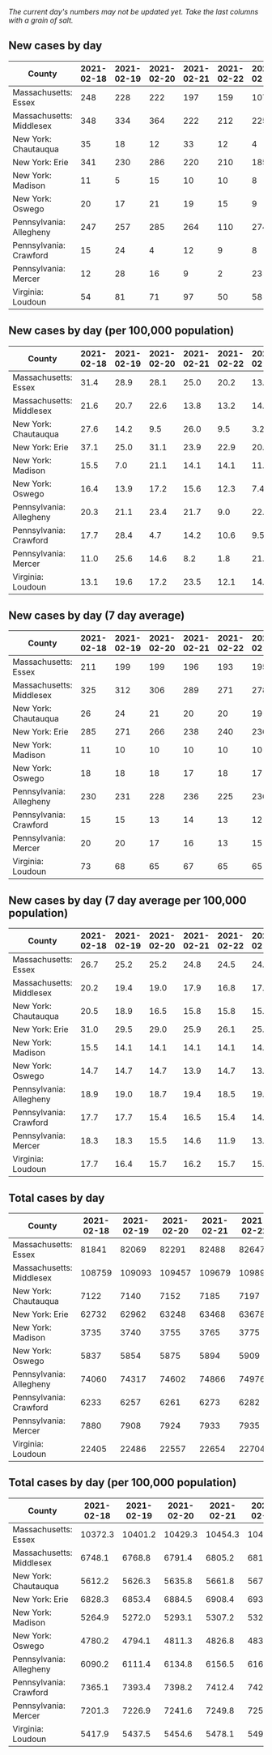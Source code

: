 _The current day's numbers may not be updated yet. Take the last columns with a grain of salt._
## New cases by day

| County | 2021-02-18 | 2021-02-19 | 2021-02-20 | 2021-02-21 | 2021-02-22 | 2021-02-23 | 2021-02-24 |
| --- | --- | --- | --- | --- | --- | --- | --- |
| Massachusetts: Essex | 248 | 228 | 222 | 197 | 159 | 107 |  |
| Massachusetts: Middlesex | 348 | 334 | 364 | 222 | 212 | 225 |  |
| New York: Chautauqua | 35 | 18 | 12 | 33 | 12 | 4 |  |
| New York: Erie | 341 | 230 | 286 | 220 | 210 | 185 |  |
| New York: Madison | 11 | 5 | 15 | 10 | 10 | 8 |  |
| New York: Oswego | 20 | 17 | 21 | 19 | 15 | 9 |  |
| Pennsylvania: Allegheny | 247 | 257 | 285 | 264 | 110 | 274 | 250 |
| Pennsylvania: Crawford | 15 | 24 | 4 | 12 | 9 | 8 | 17 |
| Pennsylvania: Mercer | 12 | 28 | 16 | 9 | 2 | 23 | 15 |
| Virginia: Loudoun | 54 | 81 | 71 | 97 | 50 | 58 |  |

## New cases by day (per 100,000 population)

| County | 2021-02-18 | 2021-02-19 | 2021-02-20 | 2021-02-21 | 2021-02-22 | 2021-02-23 | 2021-02-24 |
| --- | --- | --- | --- | --- | --- | --- | --- |
| Massachusetts: Essex | 31.4 | 28.9 | 28.1 | 25.0 | 20.2 | 13.6 |  |
| Massachusetts: Middlesex | 21.6 | 20.7 | 22.6 | 13.8 | 13.2 | 14.0 |  |
| New York: Chautauqua | 27.6 | 14.2 | 9.5 | 26.0 | 9.5 | 3.2 |  |
| New York: Erie | 37.1 | 25.0 | 31.1 | 23.9 | 22.9 | 20.1 |  |
| New York: Madison | 15.5 | 7.0 | 21.1 | 14.1 | 14.1 | 11.3 |  |
| New York: Oswego | 16.4 | 13.9 | 17.2 | 15.6 | 12.3 | 7.4 |  |
| Pennsylvania: Allegheny | 20.3 | 21.1 | 23.4 | 21.7 | 9.0 | 22.5 | 20.6 |
| Pennsylvania: Crawford | 17.7 | 28.4 | 4.7 | 14.2 | 10.6 | 9.5 | 20.1 |
| Pennsylvania: Mercer | 11.0 | 25.6 | 14.6 | 8.2 | 1.8 | 21.0 | 13.7 |
| Virginia: Loudoun | 13.1 | 19.6 | 17.2 | 23.5 | 12.1 | 14.0 |  |

## New cases by day (7 day average)

| County | 2021-02-18 | 2021-02-19 | 2021-02-20 | 2021-02-21 | 2021-02-22 | 2021-02-23 | 2021-02-24 |
| --- | --- | --- | --- | --- | --- | --- | --- |
| Massachusetts: Essex | 211 | 199 | 199 | 196 | 193 | 195 |  |
| Massachusetts: Middlesex | 325 | 312 | 306 | 289 | 271 | 278 |  |
| New York: Chautauqua | 26 | 24 | 21 | 20 | 20 | 19 |  |
| New York: Erie | 285 | 271 | 266 | 238 | 240 | 236 |  |
| New York: Madison | 11 | 10 | 10 | 10 | 10 | 10 |  |
| New York: Oswego | 18 | 18 | 18 | 17 | 18 | 17 |  |
| Pennsylvania: Allegheny | 230 | 231 | 228 | 236 | 225 | 236 | 241 |
| Pennsylvania: Crawford | 15 | 15 | 13 | 14 | 13 | 12 | 13 |
| Pennsylvania: Mercer | 20 | 20 | 17 | 16 | 13 | 15 | 15 |
| Virginia: Loudoun | 73 | 68 | 65 | 67 | 65 | 65 |  |

## New cases by day (7 day average per 100,000 population)

| County | 2021-02-18 | 2021-02-19 | 2021-02-20 | 2021-02-21 | 2021-02-22 | 2021-02-23 | 2021-02-24 |
| --- | --- | --- | --- | --- | --- | --- | --- |
| Massachusetts: Essex | 26.7 | 25.2 | 25.2 | 24.8 | 24.5 | 24.7 |  |
| Massachusetts: Middlesex | 20.2 | 19.4 | 19.0 | 17.9 | 16.8 | 17.2 |  |
| New York: Chautauqua | 20.5 | 18.9 | 16.5 | 15.8 | 15.8 | 15.0 |  |
| New York: Erie | 31.0 | 29.5 | 29.0 | 25.9 | 26.1 | 25.7 |  |
| New York: Madison | 15.5 | 14.1 | 14.1 | 14.1 | 14.1 | 14.1 |  |
| New York: Oswego | 14.7 | 14.7 | 14.7 | 13.9 | 14.7 | 13.9 |  |
| Pennsylvania: Allegheny | 18.9 | 19.0 | 18.7 | 19.4 | 18.5 | 19.4 | 19.8 |
| Pennsylvania: Crawford | 17.7 | 17.7 | 15.4 | 16.5 | 15.4 | 14.2 | 15.4 |
| Pennsylvania: Mercer | 18.3 | 18.3 | 15.5 | 14.6 | 11.9 | 13.7 | 13.7 |
| Virginia: Loudoun | 17.7 | 16.4 | 15.7 | 16.2 | 15.7 | 15.7 |  |

## Total cases by day

| County | 2021-02-18 | 2021-02-19 | 2021-02-20 | 2021-02-21 | 2021-02-22 | 2021-02-23 | 2021-02-24 |
| --- | --- | --- | --- | --- | --- | --- | --- |
| Massachusetts: Essex | 81841 | 82069 | 82291 | 82488 | 82647 | 82754 |  |
| Massachusetts: Middlesex | 108759 | 109093 | 109457 | 109679 | 109891 | 110116 |  |
| New York: Chautauqua | 7122 | 7140 | 7152 | 7185 | 7197 | 7201 |  |
| New York: Erie | 62732 | 62962 | 63248 | 63468 | 63678 | 63863 |  |
| New York: Madison | 3735 | 3740 | 3755 | 3765 | 3775 | 3783 |  |
| New York: Oswego | 5837 | 5854 | 5875 | 5894 | 5909 | 5918 |  |
| Pennsylvania: Allegheny | 74060 | 74317 | 74602 | 74866 | 74976 | 75250 | 75500 |
| Pennsylvania: Crawford | 6233 | 6257 | 6261 | 6273 | 6282 | 6290 | 6307 |
| Pennsylvania: Mercer | 7880 | 7908 | 7924 | 7933 | 7935 | 7958 | 7973 |
| Virginia: Loudoun | 22405 | 22486 | 22557 | 22654 | 22704 | 22762 |  |

## Total cases by day (per 100,000 population)

| County | 2021-02-18 | 2021-02-19 | 2021-02-20 | 2021-02-21 | 2021-02-22 | 2021-02-23 | 2021-02-24 |
| --- | --- | --- | --- | --- | --- | --- | --- |
| Massachusetts: Essex | 10372.3 | 10401.2 | 10429.3 | 10454.3 | 10474.5 | 10488.0 |  |
| Massachusetts: Middlesex | 6748.1 | 6768.8 | 6791.4 | 6805.2 | 6818.3 | 6832.3 |  |
| New York: Chautauqua | 5612.2 | 5626.3 | 5635.8 | 5661.8 | 5671.3 | 5674.4 |  |
| New York: Erie | 6828.3 | 6853.4 | 6884.5 | 6908.4 | 6931.3 | 6951.4 |  |
| New York: Madison | 5264.9 | 5272.0 | 5293.1 | 5307.2 | 5321.3 | 5332.6 |  |
| New York: Oswego | 4780.2 | 4794.1 | 4811.3 | 4826.8 | 4839.1 | 4846.5 |  |
| Pennsylvania: Allegheny | 6090.2 | 6111.4 | 6134.8 | 6156.5 | 6165.6 | 6188.1 | 6208.7 |
| Pennsylvania: Crawford | 7365.1 | 7393.4 | 7398.2 | 7412.4 | 7423.0 | 7432.4 | 7452.5 |
| Pennsylvania: Mercer | 7201.3 | 7226.9 | 7241.6 | 7249.8 | 7251.6 | 7272.6 | 7286.3 |
| Virginia: Loudoun | 5417.9 | 5437.5 | 5454.6 | 5478.1 | 5490.2 | 5504.2 |  |
